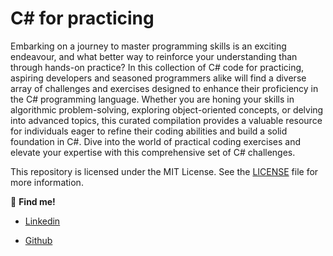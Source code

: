# C# for practicing

Embarking on a journey to master programming skills is an exciting endeavour, and what better way to reinforce your understanding than through hands-on practice? In this collection of C# code for practicing, aspiring developers and seasoned programmers alike will find a diverse array of challenges and exercises designed to enhance their proficiency in the C# programming language. Whether you are honing your skills in algorithmic problem-solving, exploring object-oriented concepts, or delving into advanced topics, this curated compilation provides a valuable resource for individuals eager to refine their coding abilities and build a solid foundation in C#. Dive into the world of practical coding exercises and elevate your expertise with this comprehensive set of C# challenges.

This repository is licensed under the MIT License. See the [LICENSE](./LICENSE) file for more information.

📌 **Find me!**
* [Linkedin](https://www.linkedin.com/in/yeisonmontoya/)

* [Github](https://github.com/yeisonmontoya1815)


